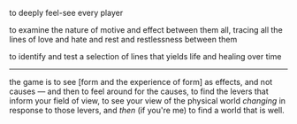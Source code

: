 to deeply feel-see every player

to examine the nature of motive and effect between them all, tracing all the lines of love and hate and rest and restlessness between them

to identify and test a selection of lines that yields life and healing over time

---

the game is to see [form and the experience of form] as effects, and not causes — and then to feel around for the causes, to find the levers that inform your field of view, to see your view of the physical world _changing_ in response to those levers, and _then_ (if you're me) to find a world that is well.
